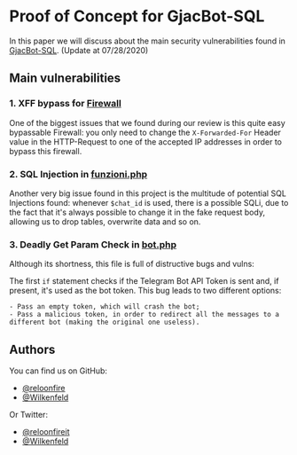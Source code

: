 # Proof of Concept for GjacBot-SQL

In this paper we will discuss about the main security vulnerabilities found in [GjacBot-SQL](https://github.com/GiacomoDevIT/GjacBot-SQL/).
(Update at 07/28/2020)

## Main vulnerabilities

### 1. XFF bypass for [Firewall](https://github.com/GiacomoDevIT/GjacBot-SQL/blob/master/waf.php)

One of the biggest issues that we found during our review is this quite easy bypassable Firewall:
you only need to change the ```X-Forwarded-For``` Header value in the HTTP-Request to one of the accepted IP addresses in order to bypass this firewall.

### 2. SQL Injection in [funzioni.php](https://github.com/GiacomoDevIT/GjacBot-SQL/blob/master/funzioni.php)

Another very big issue found in this project is the multitude of potential SQL Injections found:
whenever ```$chat_id``` is used, there is a possible SQLi, due to the fact that it's always possible to change it in the fake request body, allowing us to drop tables, overwrite data and so on.

### 3. Deadly Get Param Check in [bot.php](https://github.com/GiacomoDevIT/GjacBot-SQL/blob/master/bot.php)

Although its shortness, this file is full of distructive bugs and vulns:

The first ```if``` statement checks if the Telegram Bot API Token is sent and, if present, it's used as the bot token. This bug leads to two different options:

    - Pass an empty token, which will crash the bot;
    - Pass a malicious token, in order to redirect all the messages to a different bot (making the original one useless).

## Authors

You can find us on GitHub:

- [@reloonfire](https://www.github.com/reloonfire)
- [@Wilkenfeld](https://www.github.com/Wilkenfeld)

Or Twitter:

- [@reloonfireit](https://www.twitter.com/reloonfireit)
- [@Wilkenfeld](https://www.twitter.com/rpomiato)
